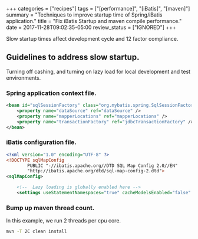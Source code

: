 +++
categories = ["recipes"]
tags = ["[performance]", "[iBatis]", "[maven]"]
summary = "Techniques to improve startup time of Spring/iBatis application."
title = "Fix iBatis Startup and maven compile performance."
date = 2017-11-28T09:02:35-05:00
review_status = ["IGNORED"]
+++

Slow startup times affect development cycle and 12 factor compliance.

## Guidelines to address slow startup.

Turning off cashing, and turning on lazy load for local development and test environments.

### Spring application context file.

```xml
<bean id="sqlSessionFactory" class="org.mybatis.spring.SqlSessionFactoryBean" lazy-init="true">
    <property name="dataSource" ref="dataSource" />
    <property name="mapperLocations" ref="mapperLocations" />
    <property name="transactionFactory" ref="jdbcTransactionFactory" />
</bean>
```

### iBatis configuration file.

```xml
<?xml version="1.0" encoding="UTF-8" ?>
<!DOCTYPE sqlMapConfig
        PUBLIC "-//ibatis.apache.org//DTD SQL Map Config 2.0//EN"
        "http://ibatis.apache.org/dtd/sql-map-config-2.dtd">
<sqlMapConfig>

    <!--  Lazy loading is globally enabled here -->
    <settings useStatementNamespaces="true" cacheModelsEnabled="false" lazyLoadingEnabled="true"/>
```

### Bump up maven thread count.

In this example, we run 2 threads per cpu core.

```bash
mvn -T 2C clean install
```
